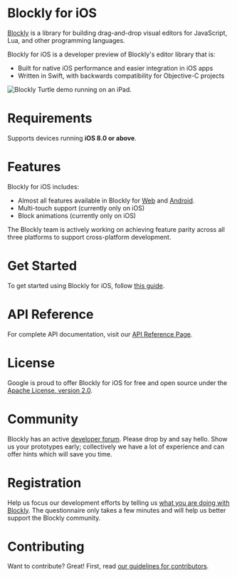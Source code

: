 # Blockly for iOS

[Blockly][1] is a library for building drag-and-drop visual editors for
JavaScript, Lua, and other programming languages.

Blockly for iOS is a developer preview of Blockly's editor library that is:

- Built for native iOS performance and easier integration in iOS apps
- Written in Swift, with backwards compatibility for Objective-C projects

![Blockly Turtle demo running on an iPad.](http://google.github.io/blockly-ios/screenshot.png
    "Blockly Turtle demo running on an iPad.")

# Requirements

Supports devices running **iOS 8.0 or above**.

# Features

Blockly for iOS includes:

- Almost all features available in Blockly for [Web][2] and [Android][3].
- Multi-touch support (currently only on iOS)
- Block animations (currently only on iOS)

The Blockly team is actively working on achieving feature parity across
all three platforms to support cross-platform development.

# Get Started

To get started using Blockly for iOS, follow [this guide][4].

# API Reference

For complete API documentation, visit our [API Reference Page][5].

# License

Google is proud to offer Blockly for iOS for free and open source
under the [Apache License, version 2.0][6].

# Community

Blockly has an active [developer forum][7]. Please drop by and say hello. Show us your prototypes early; collectively we have a lot of experience and can offer hints which will save you time.

# Registration

Help us focus our development efforts by telling us [what you are doing with
Blockly][8]. The questionnaire only takes a few minutes and will help us better
support the Blockly community.

# Contributing

Want to contribute? Great! First, read [our guidelines for contributors][9].

[1]: https://developer.google.com/blockly/ "Blockly documentation"
[2]: https://github.com/google/blockly "Blockly for Web repo on GitHub"
[3]: https://github.com/google/blockly-android "Blockly for Android repo on GitHub"
[4]: https://developer.google.com/blockly/guides/get-started/ios "Blockly for iOS developer tutorial"
[5]: https://developer.google.com/blockly/reference/ios "Blockly for iOS API Reference Documentation"
[6]: https://github.com/google/blockly-ios/blob/master/LICENSE "Apache open source license, version 2.0"
[7]: https://groups.google.com/forum/#!forum/blockly "Blockly developer forum"
[8]: https://goo.gl/forms/kZTsO9wGLmpoPXC02 "Blockly developer registration form"
[9]: https://github.com/google/blockly-ios/blob/master/CONTRIBUTING.md "Contributor guidelines"
